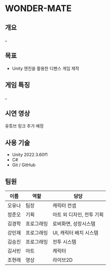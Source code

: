 #  WONDER-MATE

##  개요
_

## 목표
- Unity 엔진을 활용한 디펜스 게임 제작

## 게임 특징
_

##  시연 영상
유튜브 링크 추가 예정

## 사용 기술
- Unity 2022.3.60f1  
- C#  
- Git / GitHub  

##  팀원
| 이름 | 역할 | 담당 |
|------|------|------|
| 오유나 | 팀장 | 캐릭터 컨셉 |
| 정준오 | 기획 | 아트 외 디자인, 전투 기획 |
| 김경학 | 프로그래밍 | 로비화면, 성장시스템 |
| 강민재 | 프로그래밍 | UI, 캐릭터 배치 시스템 |
| 김승진 | 프로그래밍 | 전투 시스템 |
| 김서빈 | 아트 | 캐릭터 |
| 조현래 | 영상 | 라이브2D |
